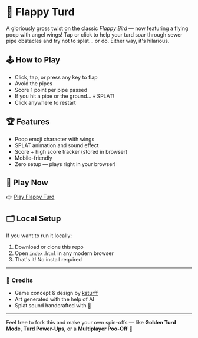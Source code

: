 # 💩 Flappy Turd

A gloriously gross twist on the classic *Flappy Bird* — now featuring a flying poop with angel wings! Tap or click to help your turd soar through sewer pipe obstacles and try not to splat... or do. Either way, it's hilarious.

## 🕹️ How to Play
- Click, tap, or press any key to flap
- Avoid the pipes
- Score 1 point per pipe passed
- If you hit a pipe or the ground... 💀 SPLAT!
- Click anywhere to restart

## 🏆 Features
- Poop emoji character with wings
- SPLAT animation and sound effect
- Score + high score tracker (stored in browser)
- Mobile-friendly
- Zero setup — plays right in your browser!

## 🚀 Play Now
👉 [Play Flappy Turd](https://ksturff.github.io/FlappyTurd/)

## 🗂️ Local Setup
If you want to run it locally:
1. Download or clone this repo
2. Open `index.html` in any modern browser
3. That's it! No install required

---

### 🎨 Credits
- Game concept & design by [ksturff](https://github.com/ksturff)
- Art generated with the help of AI
- Splat sound handcrafted with 💩

---

Feel free to fork this and make your own spin-offs — like **Golden Turd Mode**, **Turd Power-Ups**, or a **Multiplayer Poo-Off** 🤯
